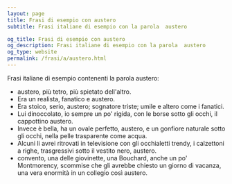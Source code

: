 ```yaml
---
layout: page
title: Frasi di esempio con austero 
subtitle: Frasi italiane di esempio con la parola  austero

og_title: Frasi di esempio con austero 
og_description: Frasi italiane di esempio con la parola  austero
og_type: website
permalink: /frasi/a/austero.html
---
```


Frasi italiane di esempio contenenti la parola austero:


- austero, più tetro, più spietato dell'altro.
- Era un realista, fanatico e austero.
- Era stoico, serio, austero; sognatore triste; umile e altero come i fanatici.
- Lui dinoccolato, io sempre un po' rigida, con le borse sotto gli occhi, il cappottino austero.
- Invece è bella, ha un ovale perfetto, austero, e un gonfiore naturale sotto gli occhi, nella pelle trasparente come acqua.
- Alcuni li avrei ritrovati in televisione con gli occhialetti trendy, i calzettoni a righe, trasgressivi sotto il vestito nero, austero.
- convento, una delle giovinette, una Bouchard, anche un po' Montmorency, scommise che gli avrebbe chiesto un giorno di vacanza, una vera enormità in un collegio così austero.
